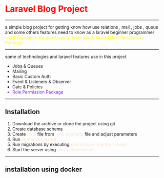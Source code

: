 <h1 style="font-weight: bold ; color: red">Laravel Blog Project</h1>
<hr>
a simple blog project for getting know how use relations , mail , jobs , queue
and some others features need to know as a laravel beginner programmer
<span style="color: yellow">and this project is a good way to learn about laravel Role Permission Package</span>
<hr>
some of technologies and laravel features use in this project 
<ul>
<li>Jobs & Queues</li>
<li>Mailing</li>
<li>Basic Custom Auth</li>
<li>Event & Listeners & Observer</li>
<li>Gate & Policies</li>
<li style="color: blueviolet">Role Permission Package</li>
</ul>
<hr>
<h2>Installation</h2>
<ol>
<li>Download the archive or clone the project using git</li>
<li>Create database schema</li>
<li>Create <span style="font-weight: bold; color: antiquewhite">.env</span> file from <span style="font-weight: bold ; color: antiquewhite">.env.example</span> file and adjust parameters</li>
<li>Run <span style="font-weight: bold; color: antiquewhite">composer install</span> </li>
<li>Run migrations by executing <span style="font-weight: bold; color: antiquewhite">php artisan migrate --seed</span></li>
<li>Start the server using <span style="font-weight: bold; color: antiquewhite">php artisan serve</span></li>
</ol>
<hr>
<h2>installation using docker</h2>
